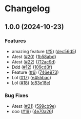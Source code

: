 # Changelog

## 1.0.0 (2024-10-23)


### Features

* amazing feature ([#5](https://github.com/PovilasPliuskus/VersioningTests/issues/5)) ([dec56d5](https://github.com/PovilasPliuskus/VersioningTests/commit/dec56d54a4744c565d36034b80c5751dd2166da2))
* Atest ([#20](https://github.com/PovilasPliuskus/VersioningTests/issues/20)) ([1b58abd](https://github.com/PovilasPliuskus/VersioningTests/commit/1b58abd115460c120d1d62750c16ddc897635b65))
* Atest ([#22](https://github.com/PovilasPliuskus/VersioningTests/issues/22)) ([712ac9d](https://github.com/PovilasPliuskus/VersioningTests/commit/712ac9db783e61a0005c4f14fa83ba9e66560d29))
* Ddd ([#12](https://github.com/PovilasPliuskus/VersioningTests/issues/12)) ([109cd3f](https://github.com/PovilasPliuskus/VersioningTests/commit/109cd3f18753cc309ad9b6c774e515473edc5690))
* Feature ([#6](https://github.com/PovilasPliuskus/VersioningTests/issues/6)) ([746e973](https://github.com/PovilasPliuskus/VersioningTests/commit/746e973ede01189552f238b14a764f53427d5bfa))
* Lol ([#17](https://github.com/PovilasPliuskus/VersioningTests/issues/17)) ([e455bac](https://github.com/PovilasPliuskus/VersioningTests/commit/e455bacb6dd35746ae8c50ab489ba3a21befbc60))
* Lol ([#18](https://github.com/PovilasPliuskus/VersioningTests/issues/18)) ([c83e18e](https://github.com/PovilasPliuskus/VersioningTests/commit/c83e18e880c567adcfa997158915e3d53b73664f))


### Bug Fixes

* Atest ([#21](https://github.com/PovilasPliuskus/VersioningTests/issues/21)) ([599cb9e](https://github.com/PovilasPliuskus/VersioningTests/commit/599cb9ef792c68544aee99f4a2164e52ef9605dd))
* ooo ([#19](https://github.com/PovilasPliuskus/VersioningTests/issues/19)) ([4e70a26](https://github.com/PovilasPliuskus/VersioningTests/commit/4e70a26c023d3406ba9e70d95650ac1983a206e7))
